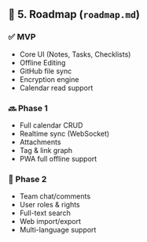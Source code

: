 ## 🚀 5. Roadmap (`roadmap.md`)

### ✅ MVP

* Core UI (Notes, Tasks, Checklists)
* Offline Editing
* GitHub file sync
* Encryption engine
* Calendar read support

### 🔜 Phase 1

* Full calendar CRUD
* Realtime sync (WebSocket)
* Attachments
* Tag & link graph
* PWA full offline support

### 🔮 Phase 2

* Team chat/comments
* User roles & rights
* Full-text search
* Web import/export
* Multi-language support
